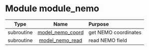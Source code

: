 # Module module_nemo

| Type | Name | Purpose |
| :--: | :--: | :---------- |
| subroutine | [model_nemo_coord](https://github.com/benjaminmenetrier/bump/tree/master/src/module_nemo.F90#L27) | get NEMO coordinates |
| subroutine | [model_nemo_read](https://github.com/benjaminmenetrier/bump/tree/master/src/module_nemo.F90#L136) | read NEMO field |

